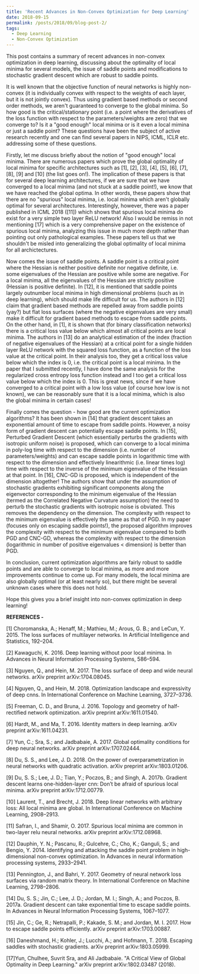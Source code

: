 ```yaml
---
title: 'Recent Advances in Non-Convex Optimization for Deep Learning'
date: 2018-09-15
permalink: /posts/2018/09/blog-post-2/
tags:
  - Deep Learning
  - Non-Convex Optimization
---
```


This post contains a summary of recent advances in non-convex optimization in deep learning, discussing about the optimality of local minima for several models, the issue of saddle points and modifications to stochastic gradient descent which are robust to saddle points.

It is well known that the objective function of neural networks is highly non-convex (it is individually convex with respect to the weights of each layer, but it is not jointly convex). Thus using gradient based methods or second order methods, we aren't guaranteed to converge to the global minima. So how good is the critical/stationary point (i.e. a point where the derivatives of the loss function with respect to the parameters/weights are zero) that we converge to? Is it a "good enough" local minima or is it even a local mimina or just a saddle point? These questions have been the subject of active research recently and one can find several papers in NIPS, ICML, ICLR etc. addressing some of these questions.

Firstly, let me discuss briefly about the notion of "good enough" local minima. There are numerous papers which prove the global optimality of local minima for specific architectures such as [1], [2], [3], [4], [5], [6], [7], [8], [9] and [10] (the list goes on!). The implication of these papers is that for several deep learning architectures, if we are sure that we have converged to a local minima (and not stuck at a saddle point!), we know that we have reached the global optima. In other words, these papers show that there are no "spurious" local minima, i.e. local minima which aren't globally optimal for several architectures. Interestingly, however, there was a paper published in ICML 2018 ([11]) which shows that spurious local minima do exist for a very simple two layer ReLU network! Also I would be remiss in not mentioning [17] which is a very comprehensive paper on the existence of spurious local minima, analyzing this issue in much more depth rather than pointing out only pathological examples. These papers tell us that we shouldn't be misled into generalizing the global optimality of local minima for all archictectures.

Now comes the issue of saddle points. A saddle point is a critical point where the Hessian is neither positive definite nor negative definite, i.e. some eigenvalues of the Hessian are positive while some are negative. For a local minima, all the eigenvalues of the Hessian are strictly positive (Hessian is positive definite). In [12], it is mentioned that saddle points largely outnumber local minima in high dimensional problems (such as in deep learning), which should make life difficult for us. The authors in [12] claim that gradient based methods are repelled away from saddle points (yay?) but flat loss surfaces (where the negative eigenvalues are very small) make it difficult for gradient based methods to escape from saddle points. On the other hand, in [1], it is shown that (for binary classification networks) there is a critical loss value below which almost all critical points are local minima. The authors in [13] do an analytical estimation of the index (fraction of negative eigenvalues of the Hessian) at a critical point for a single hidden layer ReLU network with the squared loss function, as a function of the loss value at the critical point. In their analysis too, they get a critical loss value below which the index is 0, i.e. the critical point is a local minima. In the paper that I submitted recently, I have done the same analysis for the regularized cross entropy loss function instead and I too get a critical loss value below which the index is 0. This is great news, since if we have converged to a critical point with a low loss value (of course how low is not known), we can be reasonably sure that it is a local minima, which is also the global minima in certain cases!

Finally comes the question - how good are the current optimization algorithms? It has been shown in [14] that gradient descent takes an exponential amount of time to escape from saddle points. However, a noisy form of gradient descent can potentially escape saddle points. In [15], Perturbed Gradient Descent (which essentially perturbs the gradients with isotropic uniform noise) is proposed, which can converge to a local minima in poly-log time with respect to the dimension (i.e. number of parameters/weights) and can escape saddle points in logarithmic time with respect to the dimension and effectively linearithmic (i.e. linear times log) time with respect to the inverse of the minimum eigenvalue of the Hessian at that point. In [16], CNC-GD is proposed, which is independent of the dimension altogether! The authors show that under the assumption of stochastic gradients exhibiting significant components along the eigenvector corresponding to the minimum eigenvalue of the Hessian (termed as the Correlated Negative Curvature assumption) the need to perturb the stochastic gradients with isotropic noise is obviated. This removes the dependency on the dimension. The complexity with respect to the minimum eigenvalue is effectively the same as that of PGD. In my paper (focuses only on escaping saddle points!), the proposed algorithm improves the complexity with respect to the minimum eigenvalue compared to both PGD and CNC-GD, whereas the complexity with respect to the dimension (logarithmic in number of positive eigenvalues < dimension) is better than PGD.

In conclusion, current optimization algorithms are fairly robust to saddle points and are able to converge to local minima, as more and more improvements continue to come up. For many models, the local minima are also globally optimal (or at least nearly so), but there might be several unknown cases where this does not hold.

Hope this gives you a brief insight into non-convex optimization in deep learning!

**REFERENCES -** 

[1] Choromanska, A.; Henaff, M.; Mathieu, M.; Arous, G. B.;
and LeCun, Y. 2015. The loss surfaces of multilayer networks.
In Artificial Intelligence and Statistics, 192–204.

[2] Kawaguchi, K. 2016. Deep learning without poor local minima.
In Advances in Neural Information Processing Systems,
586–594.

[3] Nguyen, Q., and Hein, M. 2017. The loss surface
of deep and wide neural networks. arXiv preprint
arXiv:1704.08045.

[4] Nguyen, Q., and Hein, M. 2018. Optimization landscape
and expressivity of deep cnns. In International Conference
on Machine Learning, 3727–3736.

[5] Freeman, C. D., and Bruna, J. 2016. Topology and geometry
of half-rectified network optimization. arXiv preprint
arXiv:1611.01540.

[6] Hardt, M., and Ma, T. 2016. Identity matters in deep learning.
arXiv preprint arXiv:1611.04231.

[7] Yun, C.; Sra, S.; and Jadbabaie, A. 2017. Global optimality
conditions for deep neural networks. arXiv preprint
arXiv:1707.02444.

[8] Du, S. S., and Lee, J. D. 2018. On the power of overparametrization
in neural networks with quadratic activation.
arXiv preprint arXiv:1803.01206.

[9] Du, S. S.; Lee, J. D.; Tian, Y.; Poczos, B.; and Singh,
A. 2017b. Gradient descent learns one-hidden-layer cnn:
Don’t be afraid of spurious local minima. arXiv preprint
arXiv:1712.00779.

[10] Laurent, T., and Brecht, J. 2018. Deep linear networks with
arbitrary loss: All local minima are global. In International
Conference on Machine Learning, 2908–2913.

[11] Safran, I., and Shamir, O. 2017. Spurious local minima are
common in two-layer relu neural networks. arXiv preprint
arXiv:1712.08968.

[12] Dauphin, Y. N.; Pascanu, R.; Gulcehre, C.; Cho, K.; Ganguli,
S.; and Bengio, Y. 2014. Identifying and attacking the
saddle point problem in high-dimensional non-convex optimization.
In Advances in neural information processing
systems, 2933–2941.

[13] Pennington, J., and Bahri, Y. 2017. Geometry of neural
network loss surfaces via random matrix theory. In International
Conference on Machine Learning, 2798–2806.

[14] Du, S. S.; Jin, C.; Lee, J. D.; Jordan, M. I.; Singh, A.; and
Poczos, B. 2017a. Gradient descent can take exponential
time to escape saddle points. In Advances in Neural Information
Processing Systems, 1067–1077.

[15] Jin, C.; Ge, R.; Netrapalli, P.; Kakade, S. M.; and Jordan,
M. I. 2017. How to escape saddle points efficiently. arXiv
preprint arXiv:1703.00887.

[16] Daneshmand, H.; Kohler, J.; Lucchi, A.; and Hofmann, T. 
2018. Escaping saddles with stochastic gradients. arXiv
preprint arXiv:1803.05999.

[17]Yun, Chulhee, Suvrit Sra, and Ali Jadbabaie. "A Critical View of Global Optimality in Deep Learning." arXiv preprint arXiv:1802.03487 (2018).

